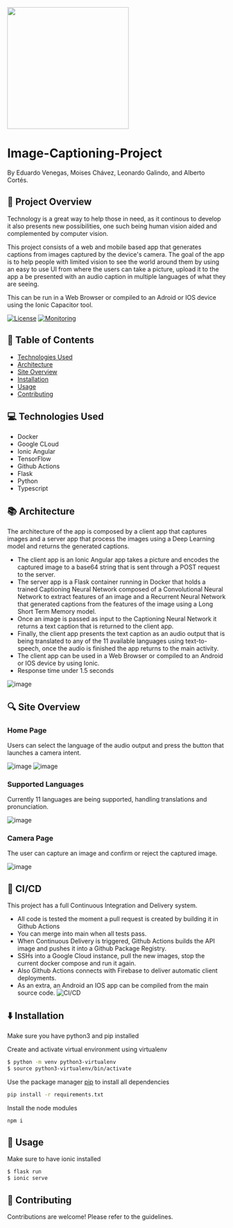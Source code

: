 <img src="https://user-images.githubusercontent.com/54692916/131258136-a508bb2d-af12-430a-bb50-aae2a35fd18d.png" width="280">

# Image-Captioning-Project

By Eduardo Venegas, Moises Chávez, Leonardo Galindo, and Alberto Cortés.

## 📖 Project Overview
Technology is a great way to help those in need, as it continous to develop it also presents new possibilities, one such being human vision aided and complemented by computer vision. 

This project consists of a web and mobile based app that generates captions from images captured by the device's camera. The goal of the app is to help people with limited vision to see the world around them by using an easy to use UI from where the users can take a picture, upload it to the app a be presented with an audio caption in multiple languages of what they are seeing.

This can be run in a Web Browser or compiled to an Adroid or IOS device using the Ionic Capacitor tool.

[![License](https://img.shields.io/github/license/LaloVene/Image-Captioning-Project)](https://github.com/LaloVene/Image-Captioning-Project/blob/main/LICENSE)
[![Monitoring](https://img.shields.io/website?url=https%3A%2F%2Fsee-your-world.web.app)](https://see-your-world.web.app)

## 📍 Table of Contents
- [Technologies Used](https://github.com/LaloVene/MLH-PE-Project#-technologies-used)
- [Architecture](https://github.com/LaloVene/MLH-PE-Project#-architecture)
- [Site Overview](https://github.com/LaloVene/MLH-PE-Project#-site-overview)
- [Installation](https://github.com/LaloVene/MLH-PE-Project#%EF%B8%8F-installation)
- [Usage](https://github.com/LaloVene/MLH-PE-Project#-usage)
- [Contributing](https://github.com/LaloVene/MLH-PE-Project#-contributing)


## 💻 Technologies Used
- Docker
- Google CLoud
- Ionic Angular
- TensorFlow
- Github Actions
- Flask
- Python
- Typescript

## 📚 Architecture

The architecture of the app is composed by a client app that captures images and a server app that process the images using a Deep Learning model and returns the generated captions.
- The client app is an Ionic Angular app takes a picture and encodes the captured image to a base64 string that is sent through a POST request to the server.
- The server app is a Flask container running in Docker that holds a trained Captioning Neural Network composed of a Convolutional Neural Network to extract features of an image and a Recurrent Neural Network that generated captions from the features of the image using a Long Short Term Memory model.
- Once an image is passed as input to the Captioning Neural Network it returns a text caption that is returned to the client app.
- Finally, the client app presents the text caption as an audio output that is being translated to any of the 11 available languages using text-to-speech, once the audio is finished the app returns to the main activity.
- The client app can be used in a Web Browser or compiled to an Android or IOS device by using Ionic.
- Response time under 1.5 seconds

![image](https://user-images.githubusercontent.com/54692916/131257895-673830e5-4e89-43a2-87f4-bb6a80956ca8.png)


## 🔍 Site Overview
### Home Page
Users can select the language of the audio output and press the button that launches a camera intent.

![image](https://user-images.githubusercontent.com/54692916/131256594-73b379a5-84ef-4229-94e6-21510fceaeb6.png)
![image](https://user-images.githubusercontent.com/54692916/131256732-57df4d0c-cbe3-4670-9aa5-0dd0db225981.png)


### Supported Languages
Currently 11 languages are being supported, handling translations and pronunciation.

![image](https://user-images.githubusercontent.com/54692916/131256623-abb2ad49-d66a-4db4-8e23-ddc8260bd8a2.png)


### Camera Page
The user can capture an image and confirm or reject the captured image.

![image](https://user-images.githubusercontent.com/54692916/131256608-ccb96b21-5640-4109-befc-893730127e67.png)

## 🤖 CI/CD
This project has a full Continuous Integration and Delivery system.
- All code is tested the moment a pull request is created by building it in Github Actions
- You can merge into main when all tests pass.
- When Continuous Delivery is triggered, Github Actions builds the API image and pushes it into a Github Package Registry.
- SSHs into a Google Cloud instance, pull the new images, stop the current docker compose and run it again.
- Also Github Actions connects with Firebase to deliver automatic client deployments.
- As an extra, an Android an IOS app can be compiled from the main source code.
![CI/CD](https://user-images.githubusercontent.com/54692916/131256971-2cd48bcd-9dbf-4cb9-8059-53c73fffb467.png)


## ⬇️ Installation

Make sure you have python3 and pip installed

Create and activate virtual environment using virtualenv

```bash
$ python -m venv python3-virtualenv
$ source python3-virtualenv/bin/activate
```

Use the package manager [pip](https://pip.pypa.io/en/stable/) to install all dependencies

```bash
pip install -r requirements.txt
```

Install the node modules

```bash
npm i
```

 ## 💼 Usage
 Make sure to have ionic installed
 ```bash
$ flask run
$ ionic serve
```
 
## 📝 Contributing
Contributions are welcome! Please refer to the guidelines.
